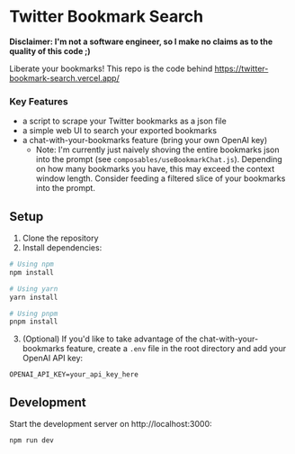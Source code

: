 # Twitter Bookmark Search

**Disclaimer: I'm not a software engineer, so I make no claims as to the quality of this code ;)**

Liberate your bookmarks! This repo is the code behind https://twitter-bookmark-search.vercel.app/

### Key Features

- a script to scrape your Twitter bookmarks as a json file
- a simple web UI to search your exported bookmarks
- a chat-with-your-bookmarks feature (bring your own OpenAI key)
  - Note: I'm currently just naively shoving the entire bookmarks json into the prompt (see `composables/useBookmarkChat.js`). Depending on how many bookmarks you have, this may exceed the context window length. Consider feeding a filtered slice of your bookmarks into the prompt.

## Setup

1. Clone the repository
2. Install dependencies:

```bash
# Using npm
npm install

# Using yarn
yarn install

# Using pnpm
pnpm install
```

3. (Optional) If you'd like to take advantage of the chat-with-your-bookmarks feature, create a `.env` file in the root directory and add your OpenAI API key:

```
OPENAI_API_KEY=your_api_key_here
```

## Development

Start the development server on http://localhost:3000:

```bash
npm run dev
```
